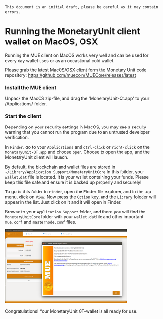     This document is an initial draft, please be careful as it may contain errors.

# Running the MonetaryUnit client wallet on MacOS, OSX

Running the MUE client on MacOS works very well and can be used for every day wallet uses or as an occastional cold wallet.

Please grab the latest MacOS/OSX client form the Monetary Unit code repository: https://github.com/muecoin/MUECore/releases/latest

### Install the MUE client

Unpack the MacOS zip-file, and drag the 'MonetaryUnit-Qt.app' to your /Applications/ folder.
    

### Start the client

Depending on your security settings in MacOS, you may see a secuity warning that you cannot run the program due to an untrusted developer verification.

In `Finder`, go to your `Applications` and `ctrl-click` or `right-click` on the `MonetaryUnit-QT.app` and choose `open`. Choose to open the app, and the MonetaryUnit client will launch.    

By default, the blockchain and wallet files are stored in `~/Library/Application Support/MonetaryUnitCore`
In this foilder, your `wallet.dat` file is located. It is your wallet containing your funds. Please keep this file safe and ensure it is backed up properly and securely!

To go to this folder in `Finder`, open the Finder file explorer, and in the top menu, click on `View`. Now press the `Option` key, and the `Library` foloder will appear in the list. Just click on it and it will open in Finder.

Browse to your `Application Support` folder, and there you will find the `MonetaryUnitCore` folder with your `wallet.dat`file and other important `mue.conf` and `masternode.conf` files.

<a href="Images/ubuntu-mue-qt.png"><img src="Images/ubuntu-mue-qt.png" width="400" ></a>

Congratulations! Your MonetaryUnit QT-wallet is all ready for use.
